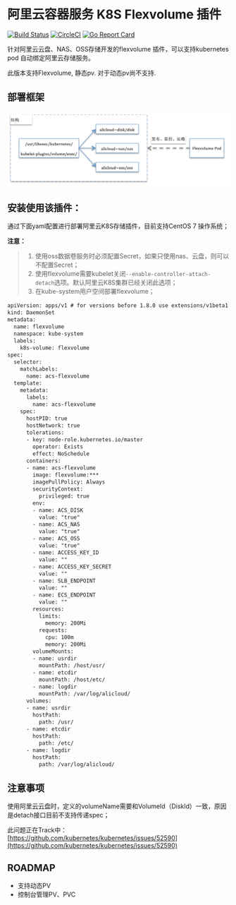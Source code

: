 # 阿里云容器服务 K8S Flexvolume 插件

[![Build Status](https://travis-ci.org/AliyunContainerService/flexvolume.svg?branch=master)](https://travis-ci.org/AliyunContainerService/flexvolume) [![CircleCI](https://circleci.com/gh/AliyunContainerService/flexvolume.svg?style=svg)](https://circleci.com/gh/AliyunContainerService/flexvolume) [![Go Report Card](https://goreportcard.com/badge/github.com/AliyunContainerService/flexvolume)](https://goreportcard.com/report/github.com/AliyunContainerService/flexvolume)

针对阿里云云盘、NAS、OSS存储开发的flexvolume 插件，可以支持kubernetes pod 自动绑定阿里云存储服务。

此版本支持Flexvolume, 静态pv. 对于动态pv尚不支持.

## 部署框架
  ![系统框架图](docs/flexvolume.png)

## 安装使用该插件：


通过下面yaml配置进行部署阿里云K8S存储插件，目前支持CentOS 7 操作系统；

**注意：**
> 1. 使用oss数据卷服务时必须配置Secret，如果只使用nas、云盘，则可以不配置Secret；
> 2. 使用flexvolume需要kubelet关闭`--enable-controller-attach-detach`选项。默认阿里云K8S集群已经关闭此选项；
> 3. 在kube-system用户空间部署flexvolume；


```
apiVersion: apps/v1 # for versions before 1.8.0 use extensions/v1beta1
kind: DaemonSet
metadata:
  name: flexvolume
  namespace: kube-system
  labels:
    k8s-volume: flexvolume
spec:
  selector:
    matchLabels:
      name: acs-flexvolume
  template:
    metadata:
      labels:
        name: acs-flexvolume
    spec:
      hostPID: true
      hostNetwork: true
      tolerations:
      - key: node-role.kubernetes.io/master
        operator: Exists
        effect: NoSchedule
      containers:
      - name: acs-flexvolume
        image: flexvolume:***
        imagePullPolicy: Always
        securityContext:
          privileged: true
        env:
        - name: ACS_DISK
          value: "true"
        - name: ACS_NAS
          value: "true"
        - name: ACS_OSS
          value: "true"
        - name: ACCESS_KEY_ID
          value: ""
        - name: ACCESS_KEY_SECRET
          value: ""
        - name: SLB_ENDPOINT
          value: ""
        - name: ECS_ENDPOINT
          value: ""
        resources:
          limits:
            memory: 200Mi
          requests:
            cpu: 100m
            memory: 200Mi
        volumeMounts:
        - name: usrdir
          mountPath: /host/usr/
        - name: etcdir
          mountPath: /host/etc/
        - name: logdir
          mountPath: /var/log/alicloud/
      volumes:
      - name: usrdir
        hostPath:
          path: /usr/
      - name: etcdir
        hostPath:
          path: /etc/
      - name: logdir
        hostPath:
          path: /var/log/alicloud/
```

## 注意事项

使用阿里云云盘时，定义的volumeName需要和VolumeId（DiskId）一致，原因是detach接口目前不支持传递spec；

此问题正在Track中：[https://github.com/kubernetes/kubernetes/issues/52590](https://github.com/kubernetes/kubernetes/issues/52590)

## ROADMAP

- 支持动态PV
- 控制台管理PV、PVC
